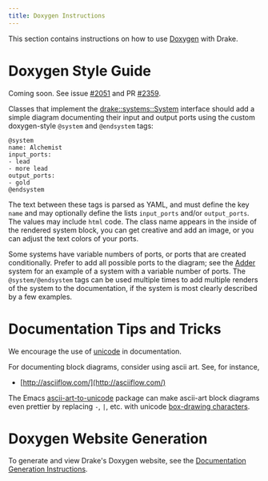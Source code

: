 ```yaml
---
title: Doxygen Instructions
---
```


This section contains instructions on how to use
[Doxygen](https://www.doxygen.nl/) with Drake.

# Doxygen Style Guide

Coming soon. See issue
[#2051](https://github.com/RobotLocomotion/drake/issues/2051) and PR
[#2359](https://github.com/RobotLocomotion/drake/pull/2359).

Classes that implement the [drake::systems::System](https://drake.mit.edu/doxygen_cxx/classdrake_1_1systems_1_1_system.html) interface should add a
simple diagram documenting their input and output ports using the custom doxygen-style ``@system`` and ``@endsystem`` tags:

```
@system
name: Alchemist
input_ports:
- lead
- more lead
output_ports:
- gold
@endsystem
```

The text between these tags is parsed as YAML, and must define the key ``name``
and may optionally define the lists ``input_ports`` and/or ``output_ports``. The
values may include ``html`` code.  The class name appears in the inside of the
rendered system block, you can get creative and add an image, or you can adjust
the text colors of your ports.

Some systems have variable numbers of ports, or ports that are created
conditionally.  Prefer to add all possible ports to the diagram; see the [Adder](https://drake.mit.edu/doxygen_cxx/classdrake_1_1systems_1_1_adder.html)
system for an example of a system with a variable number of ports.  The
``@system/@endsystem`` tags can be used multiple times to add multiple renders
of the system to the documentation, if the system is most clearly described by a
few examples.

# Documentation Tips and Tricks

We encourage the use of [unicode](/unicode_tips_tricks.html) in documentation.

For documenting block diagrams, consider using ascii art.  See, for instance,

* [http://asciiflow.com/](http://asciiflow.com/)

The Emacs [ascii-art-to-unicode](https://elpa.gnu.org/packages/ascii-art-to-unicode.html) package can make
ascii-art block diagrams even prettier by replacing ``-``, ``|``, etc. with unicode
[box-drawing characters](https://en.wikipedia.org/wiki/Box-drawing_character).

# Doxygen Website Generation

To generate and view Drake's Doxygen website, see the
[Documentation Generation Instructions](/documentation_instructions.html).
